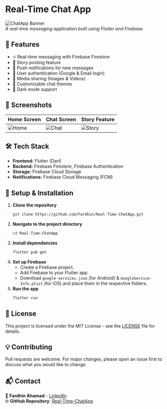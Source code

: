 # Real-Time Chat App

![ChatApp Banner](https://your-image-url.com/banner.png)  
_A real-time messaging application built using Flutter and Firebase._

## 🚀 Features
- 🔥 Real-time messaging with Firebase Firestore
- 📝 Story posting feature
- 🔔 Push notifications for new messages
- 👥 User authentication (Google & Email login)
- 📸 Media sharing (Images & Videos)
- 🎨 Customizable chat themes
- 🌙 Dark mode support

## 📸 Screenshots
| Home Screen | Chat Screen | Story Feature |
|------------|------------|--------------|
| ![Home](https://your-image-url.com/home.png) | ![Chat](https://your-image-url.com/chat.png) | ![Story](https://your-image-url.com/story.png) |

## 🛠️ Tech Stack
- **Frontend:** Flutter (Dart)
- **Backend:** Firebase Firestore, Firebase Authentication
- **Storage:** Firebase Cloud Storage
- **Notifications:** Firebase Cloud Messaging (FCM)

## 🔧 Setup & Installation
1. **Clone the repository**
   ```bash
   git clone https://github.com/Fardhin/Real-Time-ChatApp.git
   ```
2. **Navigate to the project directory**
   ```bash
   cd Real-Time-ChatApp
   ```
3. **Install dependencies**
   ```bash
   flutter pub get
   ```
4. **Set up Firebase**
   - Create a Firebase project.
   - Add Firebase to your Flutter app.
   - Download `google-services.json` (for Android) & `GoogleService-Info.plist` (for iOS) and place them in the respective folders.
5. **Run the app**
   ```bash
   flutter run
   ```

## 📜 License
This project is licensed under the MIT License - see the [LICENSE](LICENSE) file for details.

## 💡 Contributing
Pull requests are welcome. For major changes, please open an issue first to discuss what you would like to change.

## 📬 Contact
📧 **Fardhin Ahamad** - [LinkedIn](https://www.linkedin.com/in/shaik-fardhin-ahamad-2a56b6288/)  
🌐 **GitHub Repository**: [Real-Time-ChatApp](https://github.com/Fardhin/Real-Time-ChatApp)
